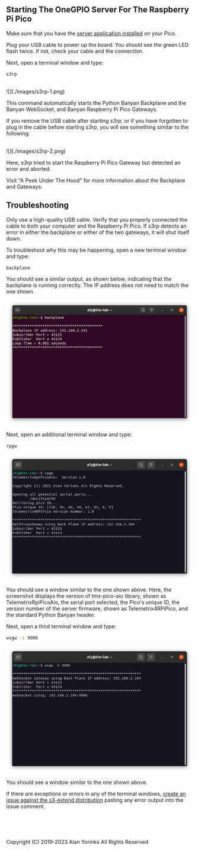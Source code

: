 ## Starting The OneGPIO Server For The Raspberry Pi Pico

Make sure that you have the 
[server application installed](https://mryslab.github.io/telemetrix-rpi-pico/install_pico_server/) 
on your
Pico.

Plug your USB cable to power up the board. You should see the green LED
flash twice. If not, check your cable and the connection.

Next, open a terminal window and type:

```
s3rp
```
<br>
![](./images/s3rp-1.png)

This command automatically starts the Python Banyan Backplane and
the Banyan WebSocket, and Banyan Raspberry Pi Pico Gateways.

If you remove the USB cable after starting _s3rp_, or if you have forgotten
to plug in the cable before starting _s3rp_, you will see something similar to
the following:

<br>
![](./images/s3rp-2.png)

Here, _s3rp_ tried to start the Raspberry Pi Pico Gateway but detected an error
and aborted.

Visit "A Peek Under The Hood" for more information about the Backplane and Gateways.


## Troubleshooting

Only use a high-quality USB cable. Verify that you properly
connected the cable to both your computer and the Raspberry Pi Pico.
If _s3rp_ detects an error in either the backplane or either of the two gateways, it will shut itself down.

To troubleshoot why this may be happening, open a new terminal window and type:

```
backplane
```

You should see a similar output, as shown below, indicating that the
backplane is running correctly. The IP address does not need to match
the one shown.

![](./images/backplane.png)

Next, open an additional terminal window and type:

```
rpgw
```

![](./images/rpgw_success.png)

You should see a window similar to the one shown above. Here, the screenshot displays
the version of tmx-pico-aio library, shown as TelemetrixRpiPicoAio, the serial
port selected, the Pico's unique ID, the version number of the server firmware, shown as
Telemetrix4RPiPico, and the standard Python Banyan header.

Next, open a third terminal window and type:

```bash
wsgw -i 9006
```

![](./images/s3rp-3.png)

You should see a window similar to the one shown above.

If there are exceptions or errors in any of the terminal windows,
[create an issue against the s3-extend distribution](https://github.com/MrYsLab/s3-extend/issues)
pasting any error output into the issue comment.



<br> <br> <br>


Copyright (C) 2019-2023 Alan Yorinks All Rights Reserved
